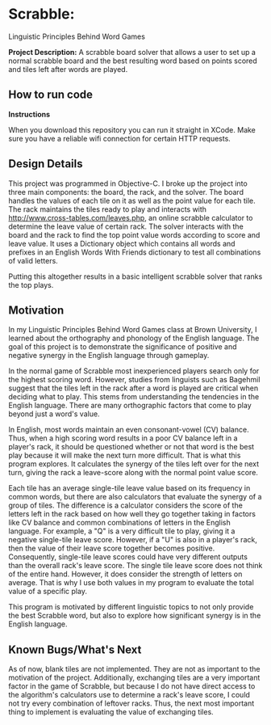 # Scrabble: 
Linguistic Principles Behind Word Games

**Project Description:** A scrabble board solver that allows a user to set up a normal scrabble board and the best resulting word based on points scored and tiles left after words are played.

## How to run code

**Instructions**

When you download this repository you can run it straight in XCode. Make sure you have a reliable wifi connection for certain HTTP requests. 

## Design Details

This project was programmed in Objective-C. I broke up the project into three main components: the board, the rack, and the solver. 
The board handles the values of each tile on it as well as the point value for each tile.
The rack maintains the tiles ready to play and interacts with http://www.cross-tables.com/leaves.php, an online scrabble calculator to determine the leave value of certain rack.
The solver interacts with the board and the rack to find the top point value words according to score and leave value. It uses a Dictionary object which contains all words and prefixes in an English Words With Friends dictionary to test all combinations of valid letters.

Putting this altogether results in a basic intelligent scrabble solver that ranks the top plays.


## Motivation

In my Linguistic Principles Behind Word Games class at Brown University, I learned about the orthography and phonology of the English language. 
The goal of this project is to demonstrate the significance of positive and negative synergy in the English language through gameplay.

In the normal game of Scrabble most inexperienced players search only for the highest scoring word. 
However, studies from linguists such as Bagehmil suggest that the tiles left in the rack after a word is played are critical when deciding what to play.
This stems from understanding the tendencies in the English language.
There are many orthographic factors that come to play beyond just a word's value.

In English, most words maintain an even consonant-vowel (CV) balance.
Thus, when a high scoring word results in a poor CV balance left in a player's rack, it should be questioned whether or not that word is the best play because it will make the next turn more difficult.
That is what this program explores. It calculates the synergy of the tiles left over for the next turn, giving the rack a leave-score along with the normal point value score.

Each tile has an average single-tile leave value based on its frequency in common words, but there are also calculators that evaluate the synergy of a group of tiles.
The difference is a calculator considers the score of the letters left in the rack based on how well they go together taking in factors like CV balance and common combinations of letters in the English language.
For example, a "Q" is a very difficult tile to play, giving it a negative single-tile leave score.
However, if a "U" is also in a player's rack, then the value of their leave score together becomes positive.
Consequently, single-tile leave scores could have very different outputs than the overall rack's leave score.
The single tile leave score does not think of the entire hand. However, it does consider the strength of letters on average.
That is why I use both values in my program to evaluate the total value of a specific play.

This program is motivated by different linguistic topics to not only provide the best Scrabble word, but also to explore how significant synergy is in the English language.

## Known Bugs/What's Next

As of now, blank tiles are not implemented. They are not as important to the motivation of the project. 
Additionally, exchanging tiles are a very important factor in the game of Scrabble, 
but because I do not have direct access to the algorithm's calculators use to determine a rack's leave score, I could not try every combination of leftover racks.
Thus, the next most important thing to implement is evaluating the value of exchanging tiles.

